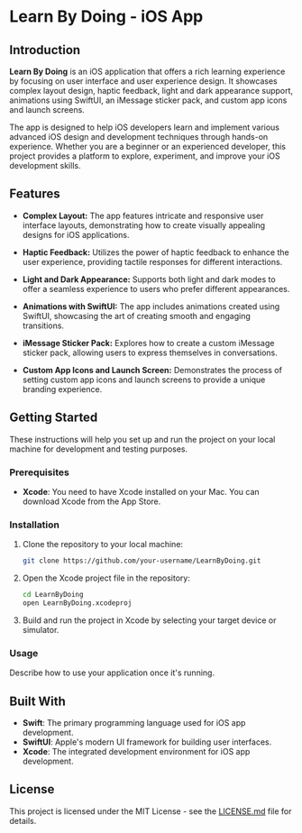 # Learn By Doing - iOS App


## Introduction

**Learn By Doing** is an iOS application that offers a rich learning experience by focusing on user interface and user experience design. It showcases complex layout design, haptic feedback, light and dark appearance support, animations using SwiftUI, an iMessage sticker pack, and custom app icons and launch screens.

The app is designed to help iOS developers learn and implement various advanced iOS design and development techniques through hands-on experience. Whether you are a beginner or an experienced developer, this project provides a platform to explore, experiment, and improve your iOS development skills.

## Features

- **Complex Layout:** The app features intricate and responsive user interface layouts, demonstrating how to create visually appealing designs for iOS applications.

- **Haptic Feedback:** Utilizes the power of haptic feedback to enhance the user experience, providing tactile responses for different interactions.

- **Light and Dark Appearance:** Supports both light and dark modes to offer a seamless experience to users who prefer different appearances.

- **Animations with SwiftUI:** The app includes animations created using SwiftUI, showcasing the art of creating smooth and engaging transitions.

- **iMessage Sticker Pack:** Explores how to create a custom iMessage sticker pack, allowing users to express themselves in conversations.

- **Custom App Icons and Launch Screen:** Demonstrates the process of setting custom app icons and launch screens to provide a unique branding experience.



## Getting Started

These instructions will help you set up and run the project on your local machine for development and testing purposes.

### Prerequisites

- **Xcode**: You need to have Xcode installed on your Mac. You can download Xcode from the App Store.

### Installation

1. Clone the repository to your local machine:
   ```bash
   git clone https://github.com/your-username/LearnByDoing.git
   ```

2. Open the Xcode project file in the repository:
   ```bash
   cd LearnByDoing
   open LearnByDoing.xcodeproj
   ```

3. Build and run the project in Xcode by selecting your target device or simulator.

### Usage

Describe how to use your application once it's running.

## Built With

- **Swift**: The primary programming language used for iOS app development.
- **SwiftUI**: Apple's modern UI framework for building user interfaces.
- **Xcode**: The integrated development environment for iOS app development.

## License

This project is licensed under the MIT License - see the [LICENSE.md](LICENSE.md) file for details.


